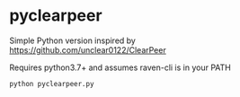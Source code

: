 # pyclearpeer
Simple Python version inspired by https://github.com/unclear0122/ClearPeer

Requires python3.7+ and assumes raven-cli is in your PATH

```
python pyclearpeer.py
```
